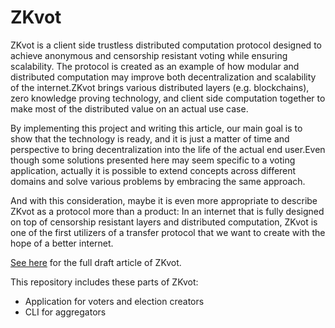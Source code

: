 # ZKvot

ZKvot is a client side trustless distributed computation protocol designed to achieve anonymous and censorship resistant voting while ensuring scalability. The protocol is created as an example of how modular and distributed computation may improve both decentralization and scalability of the internet.ZKvot brings various distributed layers (e.g. blockchains), zero knowledge proving technology, and client side computation together to make most of the distributed value on an actual use case.

By implementing this project and writing this article, our main goal is to show that the technology is ready, and it is just a matter of time and perspective to bring decentralization into the life of the actual end user.Even though some solutions presented here may seem specific to a voting application, actually it is possible to extend concepts across different domains and solve various problems by embracing the same approach.

And with this consideration, maybe it is even more appropriate to describe ZKvot as a protocol more than a product: In an internet that is fully designed on top of censorship resistant layers and distributed computation, ZKvot is one of the first utilizers of a transfer protocol that we want to create with the hope of a better internet.

[See here]() for the full draft article of ZKvot.

This repository includes these parts of ZKvot:
- Application for voters and election creators
- CLI for aggregators
